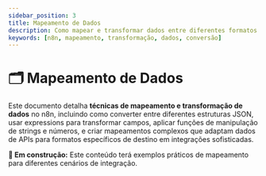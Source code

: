 ```yaml
---
sidebar_position: 3
title: Mapeamento de Dados
description: Como mapear e transformar dados entre diferentes formatos no n8n
keywords: [n8n, mapeamento, transformação, dados, conversão]
---
```


# 🗂️ Mapeamento de Dados

Este documento detalha **técnicas de mapeamento e transformação de dados** no n8n, incluindo como converter entre diferentes estruturas JSON, usar expressions para transformar campos, aplicar funções de manipulação de strings e números, e criar mapeamentos complexos que adaptam dados de APIs para formatos específicos de destino em integrações sofisticadas.

**🔄 Em construção:** Este conteúdo terá exemplos práticos de mapeamento para diferentes cenários de integração.
